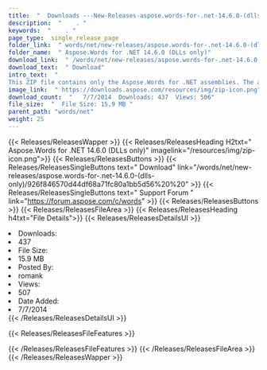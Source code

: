 ```yaml
---
title:  "  Downloads ---New-Releases-aspose.words-for-.net-14.6.0-(dlls-only) . " 
description:  "    . " 
keywords:  "    . " 
page_type:  single_release_page
folder_link:  " words/net/new-releases/aspose.words-for-.net-14.6.0-(dlls-only)/"
folder_name:  " Aspose.Words for .NET 14.6.0 (DLLs only)"
download_link:  " /words/net/new-releases/aspose.words-for-.net-14.6.0-(dlls-only)/926f846570d44df68a71fc80a1bb5d56"
download_text:  " Download"
intro_text:  " 
This ZIP file contains only the Aspose.Words for .NET assemblies. The assembli..."
image_link:  " https://downloads.aspose.com/resources/img/zip-icon.png"
download_count:  "   7/7/2014  Downloads: 437  Views: 506"
file_size:  "  File Size: 15.9 MB "
parent_path: "words/net"
weight: 25 
---
```


{{< Releases/ReleasesWapper >}}
  {{< Releases/ReleasesHeading H2txt=" Aspose.Words for .NET 14.6.0 (DLLs only)" imagelink="/resources/img/zip-icon.png">}}
  {{< Releases/ReleasesButtons >}}
    {{< Releases/ReleasesSingleButtons text=" Download" link="/words/net/new-releases/aspose.words-for-.net-14.6.0-(dlls-only)/926f846570d44df68a71fc80a1bb5d56%20%20" >}}
    {{< Releases/ReleasesSingleButtons text=" Support Forum " link="https://forum.aspose.com/c/words" >}}
  {{< Releases/ReleasesButtons >}}
  {{< Releases/ReleasesFileArea >}}
    {{< Releases/ReleasesHeading h4txt="File Details">}}
    {{< Releases/ReleasesDetailsUl >}}
             <li>Downloads:</li><li>437</li><li>File Size:</li><li>15.9 MB</li><li>Posted By:</li><li>romank</li><li>Views:</li><li>507</li><li>Date Added:</li><li>7/7/2014</li>
    {{< /Releases/ReleasesDetailsUl >}}

  {{< Releases/ReleasesFileFeatures >}}
      
  {{< /Releases/ReleasesFileFeatures >}}
 {{< /Releases/ReleasesFileArea >}}
{{< /Releases/ReleasesWapper >}}


